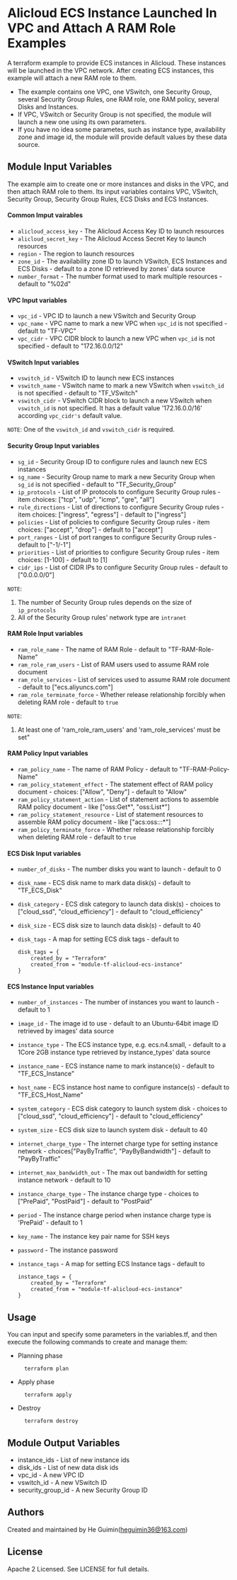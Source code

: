 Alicloud ECS Instance Launched In VPC and Attach A RAM Role Examples
====================================================================

A terraform example to provide ECS instances in Alicloud. These instances will be launched in the VPC network.
After creating ECS instances, this example will attach a new RAM role to them.

- The example contains one VPC, one VSwitch, one Security Group, several Security Group Rules, one RAM role, one RAM policy, several Disks and Instances.
- If VPC, VSwitch or Security Group is not specified, the module will launch a new one using its own parameters.
- If you have no idea some parametes, such as instance type, availability zone and image id, the module will provide default values by these data source.


Module Input Variables
----------------------

The example aim to create one or more instances and disks in the VPC, and then attach RAM role to them. Its input variables contains VPC, VSwitch, Security Group, Security Group Rules, ECS Disks and ECS Instances.

#### Common Imput vairables

- `alicloud_access_key` - The Alicloud Access Key ID to launch resources
- `alicloud_secret_key` - The Alicloud Access Secret Key to launch resources
- `region` - The region to launch resources
- `zone_id` - The availability zone ID to launch VSwitch, ECS Instances and ECS Disks - default to a zone ID retrieved by zones' data source
- `number_format` - The number format used to mark multiple resources - default to "%02d"

#### VPC Input variables

- `vpc_id` - VPC ID to launch a new VSwitch and Security Group
- `vpc_name` - VPC name to mark a new VPC when `vpc_id` is not specified - default to "TF-VPC"
- `vpc_cidr` - VPC CIDR block to launch a new VPC when `vpc_id` is not specified - default to "172.16.0.0/12"

#### VSwitch Input variables

- `vswitch_id` - VSwitch ID to launch new ECS instances
- `vswitch_name` - VSwitch name to mark a new VSwitch when `vswitch_id` is not specified - default to "TF_VSwitch"
- `vswitch_cidr` - VSwitch CIDR block to launch a new VSwitch when `vswitch_id` is not specified. It has a default value '172.16.0.0/16' according `vpc_cidr's` default value.

`NOTE`: One of the `vswitch_id` and `vswitch_cidr` is required.

#### Security Group Input variables

- `sg_id` - Security Group ID to configure rules and launch new ECS instances
- `sg_name` - Security Group name to mark a new Security Group when `sg_id` is not specified - default to "TF_Security_Group"
- `ip_protocols` - List of IP protocols to configure Security Group rules - item choices: ["tcp", "udp", "icmp", "gre", "all"]
- `rule_directions` - List of directions to configure Security Group rules - item choices: ["ingress", "egress"] - default to ["ingress"]
- `policies` - List of policies to configure Security Group rules - item choices: ["accept", "drop"] - default to ["accept"]
- `port_ranges` - List of port ranges to configure Security Group rules - default to ["-1/-1"]
- `priorities` - List of priorities to configure Security Group rules - item choices: [1-100] - default to [1]
- `cidr_ips` - List of CIDR IPs to configure Security Group rules - default to ["0.0.0.0/0"]

`NOTE`:
1. The number of Security Group rules depends on the size of `ip_protocols`
2. All of the Security Group rules' network type are `intranet`

#### RAM Role Input variables

- `ram_role_name` - The name of RAM Role - default to "TF-RAM-Role-Name"
- `ram_role_ram_users` - List of RAM users used to assume RAM role document
- `ram_role_services` - List of services used to assume RAM role document - default to ["ecs.aliyuncs.com"]
- `ram_role_terminate_force` - Whether release relationship forcibly when deleting RAM role - default to `true`

`NOTE`:
1. At least one of 'ram_role_ram_users' and 'ram_role_services' must be set"

#### RAM Policy Input variables

- `ram_policy_name` - The name of RAM Policy - default to "TF-RAM-Policy-Name"
- `ram_policy_statement_effect` - The statement effect of RAM policy document - choices: ["Allow", "Deny"] - default to "Allow"
- `ram_policy_statement_action` - List of statement actions to assemble RAM policy document - like ["oss:Get*", "oss:List*"]
- `ram_policy_statement_resource` - List of statement resources to assemble RAM policy document - like ["acs:oss:*:*:*"]
- `ram_policy_terminate_force` - Whether release relationship forcibly when deleting RAM role - default to `true`


#### ECS Disk Input variables

- `number_of_disks` - The number disks you want to launch - default to 0
- `disk_name` - ECS disk name to mark data disk(s) - default to "TF_ECS_Disk"
- `disk_category` - ECS disk category to launch data disk(s) - choices to ["cloud_ssd", "cloud_efficiency"] - default to "cloud_efficiency"
- `disk_size` - ECS disk size to launch data disk(s) - default to 40
- `disk_tags` - A map for setting ECS disk tags - default to

      disk_tags = {
          created_by = "Terraform"
          created_from = "module-tf-alicloud-ecs-instance"
      }

#### ECS Instance Input variables

- `number_of_instances` - The number of instances you want to launch - default to 1
- `image_id` - The image id to use - default to an Ubuntu-64bit image ID retrieved by images' data source
- `instance_type` - The ECS instance type, e.g. ecs.n4.small, - default to a 1Core 2GB instance type retrieved by instance_types' data source
- `instance_name` - ECS instance name to mark instance(s) - default to "TF_ECS_Instance"
- `host_name` - ECS instance host name to configure instance(s) - default to "TF_ECS_Host_Name"
- `system_category` - ECS disk category to launch system disk - choices to ["cloud_ssd", "cloud_efficiency"] - default to "cloud_efficiency"
- `system_size` - ECS disk size to launch system disk - default to 40
- `internet_charge_type` - The internet charge type for setting instance network - choices["PayByTraffic", "PayByBandwidth"] - default to "PayByTraffic"
- `internet_max_bandwidth_out` - The max out bandwidth for setting instance network - default to 10
- `instance_charge_type` - The instance charge type - choices to ["PrePaid", "PostPaid"] - default to "PostPaid"
- `period` - The instance charge period when instance charge type is 'PrePaid' - default to 1
- `key_name` - The instance key pair name for SSH keys
- `password` - The instance password
- `instance_tags` - A map for setting ECS Instance tags - default to

      instance_tags = {
          created_by = "Terraform"
          created_from = "module-tf-alicloud-ecs-instance"
      }


Usage
-----
You can input and specify some parameters in the variables.tf, and then execute the following commands to create and manage them:

* Planning phase

		terraform plan

* Apply phase

		terraform apply


* Destroy

		terraform destroy

Module Output Variables
-----------------------

- instance_ids - List of new instance ids
- disk_ids - List of new data disk ids
- vpc_id - A new VPC ID
- vswitch_id - A new VSwitch ID
- security_group_id - A new Security Group ID

Authors
-------
Created and maintained by He Guimin(heguimin36@163.com)

License
-------
Apache 2 Licensed. See LICENSE for full details.